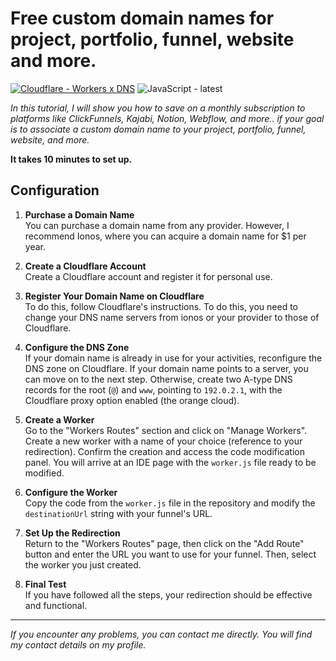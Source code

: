 # Free custom domain names for project, portfolio, funnel, website and more.
[![Cloudflare - Workers x DNS](https://img.shields.io/badge/Cloudflare-Workers_x_DNS-f6821f?style=for-the-badge&logo=cloudflare)](https://cloudflare.com) ![JavaScript - latest](https://img.shields.io/badge/JavaScript-latest-f7df1e?style=for-the-badge&logo=javascript)

*In this tutorial, I will show you how to save on a monthly subscription to platforms like ClickFunnels, Kajabi, Notion, Webflow, and more.. if your goal is to associate a custom domain name to your project, portfolio, funnel, website, and more.*

**It takes 10 minutes to set up.**

Configuration
---

1. **Purchase a Domain Name**  
   You can purchase a domain name from any provider. However, I recommend Ionos, where you can acquire a domain name for $1 per year.

2. **Create a Cloudflare Account**  
   Create a Cloudflare account and register it for personal use.

3. **Register Your Domain Name on Cloudflare**  
   To do this, follow Cloudflare's instructions. To do this, you need to change your DNS name servers from ionos or your provider to those of Cloudflare.

4. **Configure the DNS Zone**  
   If your domain name is already in use for your activities, reconfigure the DNS zone on Cloudflare. If your domain name points to a server, you can move on to the next step. Otherwise, create two A-type DNS records for the root (`@`) and `www`, pointing to `192.0.2.1`, with the Cloudflare proxy option enabled (the orange cloud).

5. **Create a Worker**  
   Go to the "Workers Routes" section and click on "Manage Workers". Create a new worker with a name of your choice (reference to your redirection). Confirm the creation and access the code modification panel. You will arrive at an IDE page with the `worker.js` file ready to be modified.

6. **Configure the Worker**  
   Copy the code from the `worker.js` file in the repository and modify the `destinationUrl` string with your funnel's URL.

7. **Set Up the Redirection**  
   Return to the "Workers Routes" page, then click on the "Add Route" button and enter the URL you want to use for your funnel. Then, select the worker you just created.

8. **Final Test**  
   If you have followed all the steps, your redirection should be effective and functional.
   
---

*If you encounter any problems, you can contact me directly. You will find my contact details on my profile.*
